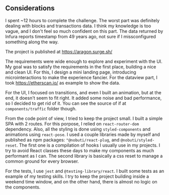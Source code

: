 ## Considerations

I spent ~12 hours to complete the challenge. The worst part was definitely dealing with blocks and transactions data. I think my knowledge is too vague, and I don't feel so much confident on this part. The data returned by Infura reports timestamp from 49 years ago, not sure if I missconfigured something along the way.

The project is published at https://aragon.surge.sh/

The requirements were wide enough to explore and experiment with the UI. My goal was to satisfy the requirements in the first place, building a nice and clean UI. For this, I design a mini landing page, introducing microinteractions to make the experience fancier. For the dataview part, I took https://etherscan.io/ as example to show the data.

For the UI, I focused on transitions, and even I built an animation, but at the end, it doesn't seem to fit right. It added some noise and bad performance, so I decided to get rid of it. You can see the source of if at `components/traffic` folder though.

From the code point of view, I tried to keep the project small. I built a simple SPA with 2 routes. For this porpose, I relied on `react-router-dom` dependency. Also, all the styling is done using `styled-components` and animations using `react-pose`. I used a couple libraries made by myself and published as npm packages: `"@nobuti/react-plug`, and `@nobuti/styled-reset`. The first one is a compilation of hooks I usually use in my projects. I try to avoid React classes these days to make my components as much performant as I can. The second library is basically a css reset to manage a common ground for every browser.

For the tests, I use `jest` and `@testing-library/react`. I built some tests as an example of my testing skills. I try to keep the project building inside a weekend time window, and on the other hand, there is almost no logic on the components.

